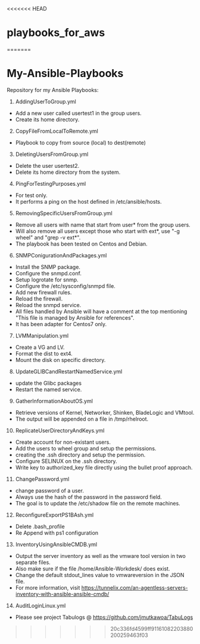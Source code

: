 <<<<<<< HEAD
# playbooks_for_aws
=======
# My-Ansible-Playbooks
Repository for my Ansible Playbooks:

1. AddingUserToGroup.yml

- Add a new user called usertest1 in the group users.
- Create its home directory.

2. CopyFileFromLocalToRemote.yml

- Playbook to copy from source (local) to dest(remote)

3. DeletingUsersFromGroup.yml

- Delete the user usertest2.
- Delete its home directory from the system.

4. PingForTestingPurposes.yml

- For test only. 
- It performs a ping on the host defined in /etc/ansible/hosts.

5. RemovingSpecificUsersFromGroup.yml

- Remove all users with name that start from user* from the group users.
- Will also remove all users except those who start with ext*, use "-g wheel" and "grep -v ext*".
- The playbook has been tested on Centos and Debian.

6. SNMPConigurationAndPackages.yml

- Install the SNMP package.
- Configure the snmpd.conf.
- Setup logrotate for snmp.
- Configure the /etc/sysconfig/snmpd file.
- Add new firewall rules.
- Reload the firewall.
- Reload the snmpd service.
- All files handled by Ansible will have a comment at the top mentioning "This file is managed by Ansible for references".
- It has been adapter for Centos7 only.

7. LVMManipulation.yml

- Create a VG and LV.
- Format the dist to ext4.
- Mount the disk on specific directory.

8. UpdateGLIBCandRestartNamedService.yml

- update the Glibc packages
- Restart the named service.

9. GatherInformationAboutOS.yml

- Retrieve versions of Kernel, Networker, Shinken, BladeLogic and VMtool.
- The output will be appended on a file in /tmp/rhelroot.

10. ReplicateUserDirectoryAndKeys.yml

- Create account for non-existant users.
- Add the users to wheel group and setup the permissions.
- creating the .ssh directory and setup the permission.
- Configure SELINUX on the .ssh directory.
- Write key to authorized_key file directly using the bullet proof approach.

11. ChangePassword.yml

- change password of a user.
- Always use the hash of the password in the password field.
- The goal is to update the /etc/shadow file on the remote machines.

12. ReconfigureExportPS1BAsh.yml

- Delete .bash_profile
- Re Append with ps1 configuration

13. InventoryUsingAnsibleCMDB.yml

- Output the server inventory as well as the vmware tool version in two separate files.
- Also make sure if the file /home/Ansible-Workdesk/<hostname of server> does exist.
- Change the default stdout_lines value to vmwareversion in the JSON file.
- For more information, visit https://tunnelix.com/an-agentless-servers-inventory-with-ansible-ansible-cmdb/

14. AuditLoginLinux.yml

- Please see project Tabulogs @ https://github.com/jmutkawoa/TabuLogs


>>>>>>> 20c336fd4599ff91161082203880200259463f03
